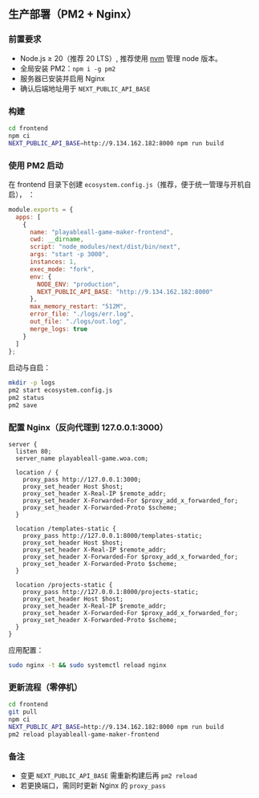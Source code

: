 ## 生产部署（PM2 + Nginx）

### 前置要求

- Node.js ≥ 20（推荐 20 LTS）, 推荐使用 [nvm](https://github.com/nvm-sh/nvm) 管理 node 版本。
- 全局安装 PM2：`npm i -g pm2`
- 服务器已安装并启用 Nginx
- 确认后端地址用于 `NEXT_PUBLIC_API_BASE`

### 构建

```bash
cd frontend
npm ci
NEXT_PUBLIC_API_BASE=http://9.134.162.182:8000 npm run build
```

### 使用 PM2 启动
在 frontend 目录下创建 `ecosystem.config.js`（推荐，便于统一管理与开机自启）， ：

```js
module.exports = {
  apps: [
    {
      name: "playableall-game-maker-frontend",
      cwd: __dirname,
      script: "node_modules/next/dist/bin/next",
      args: "start -p 3000",
      instances: 1,
      exec_mode: "fork",
      env: {
        NODE_ENV: "production",
        NEXT_PUBLIC_API_BASE: "http://9.134.162.182:8000"
      },
      max_memory_restart: "512M",
      error_file: "./logs/err.log",
      out_file: "./logs/out.log",
      merge_logs: true
    }
  ]
};
```

启动与自启：

```bash
mkdir -p logs
pm2 start ecosystem.config.js
pm2 status
pm2 save
```

### 配置 Nginx（反向代理到 127.0.0.1:3000）

```nginx
server {
  listen 80;
  server_name playableall-game.woa.com;

  location / {
    proxy_pass http://127.0.0.1:3000;
    proxy_set_header Host $host;
    proxy_set_header X-Real-IP $remote_addr;
    proxy_set_header X-Forwarded-For $proxy_add_x_forwarded_for;
    proxy_set_header X-Forwarded-Proto $scheme;
  }

  location /templates-static {
    proxy_pass http://127.0.0.1:8000/templates-static;
    proxy_set_header Host $host;
    proxy_set_header X-Real-IP $remote_addr;
    proxy_set_header X-Forwarded-For $proxy_add_x_forwarded_for;
    proxy_set_header X-Forwarded-Proto $scheme;
  }

  location /projects-static {
    proxy_pass http://127.0.0.1:8000/projects-static;
    proxy_set_header Host $host;
    proxy_set_header X-Real-IP $remote_addr;
    proxy_set_header X-Forwarded-For $proxy_add_x_forwarded_for;
    proxy_set_header X-Forwarded-Proto $scheme;
  }
}
```

应用配置：

```bash
sudo nginx -t && sudo systemctl reload nginx
```

### 更新流程（零停机）

```bash
cd frontend
git pull
npm ci
NEXT_PUBLIC_API_BASE=http://9.134.162.182:8000 npm run build
pm2 reload playableall-game-maker-frontend
```

### 备注

- 变更 `NEXT_PUBLIC_API_BASE` 需重新构建后再 `pm2 reload`
- 若更换端口，需同时更新 Nginx 的 `proxy_pass`
